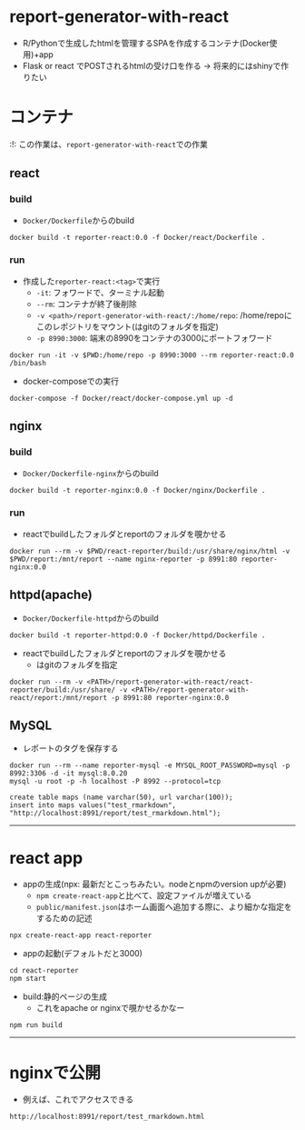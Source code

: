 # report-generator-with-react
* R/Pythonで生成したhtmlを管理するSPAを作成するコンテナ(Docker使用)+app
* Flask or react でPOSTされるhtmlの受け口を作る -> 将来的にはshinyで作りたい

# コンテナ

:!: この作業は、`report-generator-with-react`での作業

## react
### build
* `Docker/Dockerfile`からのbuild
```
docker build -t reporter-react:0.0 -f Docker/react/Dockerfile .
```

### run
* 作成した`reporter-react:<tag>`で実行
  * `-it`: フォワードで、ターミナル起動
  * `--rm`: コンテナが終了後削除
  * `-v <path>/report-generator-with-react/:/home/repo`: /home/repoにこのレポジトリをマウント(<path>はgitのフォルダを指定)
  * `-p 8990:3000`: 端末の8990をコンテナの3000にポートフォワード
```
docker run -it -v $PWD:/home/repo -p 8990:3000 --rm reporter-react:0.0 /bin/bash
```
* docker-composeでの実行
```
docker-compose -f Docker/react/docker-compose.yml up -d
```

## nginx
### build
* `Docker/Dockerfile-nginx`からのbuild
```
docker build -t reporter-nginx:0.0 -f Docker/nginx/Dockerfile .
```

### run
* reactでbuildしたフォルダとreportのフォルダを覗かせる
```
docker run --rm -v $PWD/react-reporter/build:/usr/share/nginx/html -v $PWD/report:/mnt/report --name nginx-reporter -p 8991:80 reporter-nginx:0.0
```


## httpd(apache)
* `Docker/Dockerfile-httpd`からのbuild
```
docker build -t reporter-httpd:0.0 -f Docker/httpd/Dockerfile .
```

* reactでbuildしたフォルダとreportのフォルダを覗かせる
  * <path>はgitのフォルダを指定
```
docker run --rm -v <PATH>/report-generator-with-react/react-reporter/build:/usr/share/ -v <PATH>/report-generator-with-react/report:/mnt/report -p 8991:80 reporter-nginx:0.0
```

## MySQL
* レポートのタグを保存する
```
docker run --rm --name reporter-mysql -e MYSQL_ROOT_PASSWORD=mysql -p 8992:3306 -d -it mysql:8.0.20
mysql -u root -p -h localhost -P 8992 --protocol=tcp

create table maps (name varchar(50), url varchar(100));
insert into maps values("test_rmarkdown", "http://localhost:8991/report/test_rmarkdown.html");
```

---

# react app
* appの生成(npx: 最新だとこっちみたい。nodeとnpmのversion upが必要)
  * `npm create-react-app`と比べて、設定ファイルが増えている
  * `public/manifest.json`はホーム画面へ追加する際に、より細かな指定をするための記述
```
npx create-react-app react-reporter
```

* appの起動(デフォルトだと3000)
```
cd react-reporter
npm start
```

* build:静的ページの生成
  * これをapache or nginxで覗かせるかなー
```
npm run build
```

---

# nginxで公開
* 例えば、これでアクセスできる
```
http://localhost:8991/report/test_rmarkdown.html
```

